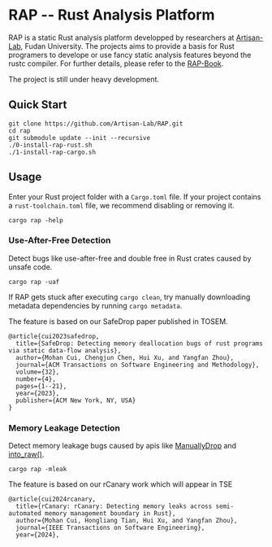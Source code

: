 # RAP -- Rust Analysis Platform
RAP is a static Rust analysis platform developped by researchers at [Artisan-Lab](https://hxuhack.github.io), Fudan University. The projects aims to provide a basis for Rust programers to develope or use fancy static analysis features beyond the rustc compiler. For further details, please refer to the [RAP-Book](https://artisan-lab.github.io/RAP-Book).

The project is still under heavy development. 

## Quick Start

```shell
git clone https://github.com/Artisan-Lab/RAP.git
cd rap
git submodule update --init --recursive
./0-install-rap-rust.sh
./1-install-rap-cargo.sh
```

## Usage

Enter your Rust project folder with a `Cargo.toml` file. If your project contains a `rust-toolchain.toml` file, we recommend disabling or removing it.
```shell
cargo rap -help
```

### Use-After-Free Detection
Detect bugs like use-after-free and double free in Rust crates caused by unsafe code.
```shell
cargo rap -uaf
```

If RAP gets stuck after executing `cargo clean`, try manually downloading metadata dependencies by running `cargo metadata`.

The feature is based on our SafeDrop paper published in TOSEM.  
```
@article{cui2023safedrop,
  title={SafeDrop: Detecting memory deallocation bugs of rust programs via static data-flow analysis},
  author={Mohan Cui, Chengjun Chen, Hui Xu, and Yangfan Zhou},
  journal={ACM Transactions on Software Engineering and Methodology},
  volume={32},
  number={4},
  pages={1--21},
  year={2023},
  publisher={ACM New York, NY, USA}
}
```

### Memory Leakage Detection 
Detect memory leakage bugs caused by apis like [ManuallyDrop](https://doc.rust-lang.org/std/mem/struct.ManuallyDrop.html) and [into_raw()](https://doc.rust-lang.org/std/boxed/struct.Box.html#method.into_raw).

```shell
cargo rap -mleak
```

The feature is based on our rCanary work which will appear in TSE
```
@article{cui2024rcanary,
  title={rCanary: rCanary: Detecting memory leaks across semi-automated memory management boundary in Rust},
  author={Mohan Cui, Hongliang Tian, Hui Xu, and Yangfan Zhou},
  journal={IEEE Transactions on Software Engineering},
  year={2024},

